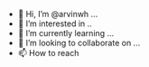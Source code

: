 - 👋 Hi, I’m @arvinwh ...
- 👀 I’m interested in ..
- 🌱 I’m currently learning ...
- 💞️ I’m looking to collaborate on ...
- 📫 How to reach 

<!---
arvinwh/arvinwh is a ✨ special ✨ repository because its `README.md` (this file) appears on your GitHub profile.
You can click the Preview link to take a look at your changes.
--->
